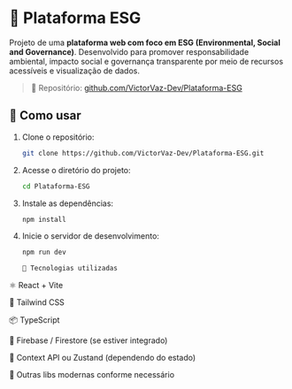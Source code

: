 # 🌱 Plataforma ESG

Projeto de uma **plataforma web com foco em ESG (Environmental, Social and Governance)**. Desenvolvido para promover responsabilidade ambiental, impacto social e governança transparente por meio de recursos acessíveis e visualização de dados.

> 🔗 Repositório: [github.com/VictorVaz-Dev/Plataforma-ESG](https://github.com/VictorVaz-Dev/Plataforma-ESG)

## 🚀 Como usar

1. Clone o repositório:
   ```bash
   git clone https://github.com/VictorVaz-Dev/Plataforma-ESG.git

2. Acesse o diretório do projeto:
   ```bash
   cd Plataforma-ESG

3. Instale as dependências:
   ```bash
   npm install

4. Inicie o servidor de desenvolvimento:
   ```bash
   npm run dev

   🧰 Tecnologias utilizadas
⚛️ React + Vite

🎨 Tailwind CSS

📦 TypeScript

📁 Firebase / Firestore (se estiver integrado)

🧠 Context API ou Zustand (dependendo do estado)

🧪 Outras libs modernas conforme necessário

   

   
